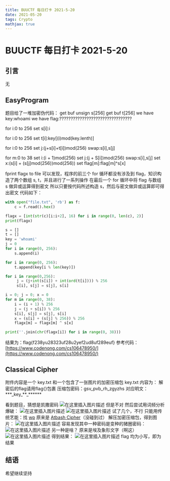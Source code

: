 ```yaml
---
title: BUUCTF 每日打卡 2021-5-20
date: 2021-05-20
tags: Crypto
mathjax: true
---
```


# BUUCTF 每日打卡 2021-5-20

## 引言

无



## EasyProgram

题目给了一堆加密伪代码：
get buf unsign s[256]
get buf t[256]
we have key:whoami
we have flag:????????????????????????????????

for i:0 to 256
    set s[i]:i

for i:0 to 256
    set t[i]:key[(i)mod(key.lenth)]

for i:0 to 256
    set j:(j+s[i]+t[i])mod(256)
        swap:s[i],s[j]

for m:0 to 38
    set i:(i + 1)mod(256)
    set j:(j + S[i])mod(256)
    swap:s[i],s[j]
    set x:(s[i] + (s[j]mod(256))mod(256))
    set flag[m]:flag[m]^s[x]

fprint flagx to file
可以发现，程序的前三个 for 循环都没有涉及到 flag，知识构造了两个数组 s, t，并且进行了一系列操作
在最后一个 for 循环中将 flag 与数组 s 做异或运算得到密文
所以只要按代码所述构造 s，然后与密文做异或运算即可得出密文
代码如下：

```python
with open("file.txt", 'rb') as f:
    c = f.read().hex()

flagx = [int(str(c)[i:i+2], 16) for i in range(0, len(c), 2)]
print(flagx)

s = []
t = []
key = 'whoami'
j = 0
for i in range(0, 256):
    s.append(i)

for i in range(0, 256):
    t.append(key[i % len(key)])

for i in range(0,256):
     j = (j+int(s[i]) + int(ord(t[i]))) % 256
     s[i], s[j] = s[j], s[i]

i = 0; j = 0; x = 0
for m in range(0, 38):
    i = (i + 1) % 256
    j = (j + s[i]) % 256
    s[i], s[j] = s[j], s[i]
    x = (s[i] + (s[j] % 256)) % 256
    flagx[m] = flagx[m] ^ s[x]

print(''.join(chr(flagx[i]) for i in range(0, 38)))
```
结果为：flag{f238yu28323uf28u2yef2ud8uf289euf}
参考代码：[https://www.codenong.com/cs106478950/](https://www.codenong.com/cs106478950/)



## Classical Cipher

附件内容是一个 key.txt 和一个包含了一张图片的加密压缩包
key.txt 内容为：
解密后的flag请用flag{}包裹
压缩包密码：gsv_pvb_rh_zgyzhs
对应明文：   \*\*\*\_key_\*\*\_\*\*\*\*\*\*

看到题目，猜想是凯撒密码
![在这里插入图片描述](https://img-blog.csdnimg.cn/20210520233321182.png?x-oss-process=image/watermark,type_ZmFuZ3poZW5naGVpdGk,shadow_10,text_aHR0cHM6Ly9ibG9nLmNzZG4ubmV0L3dlaXhpbl81MjQ0NjA5NQ==,size_16,color_FFFFFF,t_70)
但是不对
然后尝试用词频分析爆破：
![在这里插入图片描述](https://img-blog.csdnimg.cn/20210520233402725.png?x-oss-process=image/watermark,type_ZmFuZ3poZW5naGVpdGk,shadow_10,text_aHR0cHM6Ly9ibG9nLmNzZG4ubmV0L3dlaXhpbl81MjQ0NjA5NQ==,size_16,color_FFFFFF,t_70)
![在这里插入图片描述](https://img-blog.csdnimg.cn/20210520233416278.png?x-oss-process=image/watermark,type_ZmFuZ3poZW5naGVpdGk,shadow_10,text_aHR0cHM6Ly9ibG9nLmNzZG4ubmV0L3dlaXhpbl81MjQ0NjA5NQ==,size_16,color_FFFFFF,t_70)
试了几个，不行
只能用传统艺能：找 [wp](https://www.anquanke.com/post/id/217151)
原来是 [Atbash Cipher](https://ctf-wiki.org/crypto/classical/monoalphabetic/#atbash-cipher)（没碰到过）
解压加密压缩包，得到图片：
![在这里插入图片描述](https://img-blog.csdnimg.cn/20210520233730791.png?x-oss-process=image/watermark,type_ZmFuZ3poZW5naGVpdGk,shadow_10,text_aHR0cHM6Ly9ibG9nLmNzZG4ubmV0L3dlaXhpbl81MjQ0NjA5NQ==,size_16,color_FFFFFF,t_70#pic_center)
容易发现其中一种密码是变种的猪圈密码：
![在这里插入图片描述](https://img-blog.csdnimg.cn/20210520233901761.png?x-oss-process=image/watermark,type_ZmFuZ3poZW5naGVpdGk,shadow_10,text_aHR0cHM6Ly9ibG9nLmNzZG4ubmV0L3dlaXhpbl81MjQ0NjA5NQ==,size_16,color_FFFFFF,t_70)
另一种是啥？
原来是埃及象形文字（啊这）
![在这里插入图片描述](https://img-blog.csdnimg.cn/20210520234033839.png)
得到结果：
![在这里插入图片描述](https://img-blog.csdnimg.cn/20210520234049138.png?x-oss-process=image/watermark,type_ZmFuZ3poZW5naGVpdGk,shadow_10,text_aHR0cHM6Ly9ibG9nLmNzZG4ubmV0L3dlaXhpbl81MjQ0NjA5NQ==,size_16,color_FFFFFF,t_70#pic_center)
flag 均为小写，即为结果



## 结语

希望继续坚持